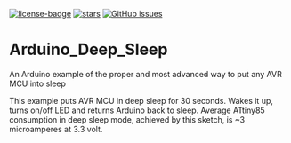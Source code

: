 [![license-badge][]][license] [![stars][]][stargazers] [![GitHub issues][]][issues]

# Arduino_Deep_Sleep

An Arduino example of the proper and most advanced way to put any AVR MCU into sleep

This example puts AVR MCU in deep sleep for 30 seconds. Wakes it up, turns on/off LED and returns Arduino back to sleep. Average ATtiny85 consumption in deep sleep mode, achieved by this sketch, is ~3 microamperes at 3.3 volt.

[license-badge]: https://img.shields.io/badge/License-GPLv3-blue.svg
[license]:       https://choosealicense.com/licenses/gpl-3.0/
[stars]:         https://img.shields.io/github/stars/enjoyneering/Arduino_Deep_Sleep.svg
[stargazers]:    https://github.com/enjoyneering/Arduino_Deep_Sleep/stargazer
[GitHub issues]: https://img.shields.io/github/issues/enjoyneering/Arduino_Deep_Sleep.svg
[issues]:        https://github.com/enjoyneering/Arduino_Deep_Sleep/issues/
